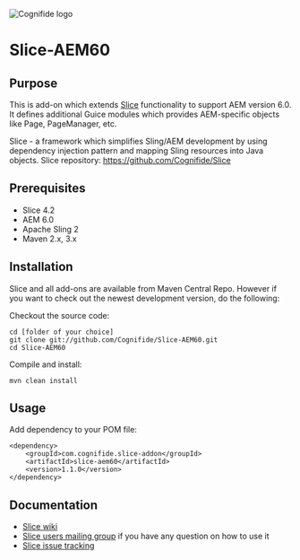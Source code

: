 ![Cognifide logo](http://cognifide.github.io/Carty/assets/media/cognifide_logo.png)

Slice-AEM60
========

## Purpose

This is add-on which extends [Slice](https://github.com/Cognifide/Slice) functionality to support AEM version 6.0. It defines additional Guice modules which provides AEM-specific objects like Page, PageManager, etc.

Slice - a framework which simplifies Sling/AEM development by using dependency injection pattern and mapping Sling resources into Java objects. Slice repository: https://github.com/Cognifide/Slice

## Prerequisites

* Slice 4.2
* AEM 6.0
* Apache Sling 2
* Maven 2.x, 3.x

## Installation

Slice and all add-ons are available from Maven Central Repo. However if you want to check out the newest development version, do the following:

Checkout the source code:

    cd [folder of your choice]
    git clone git://github.com/Cognifide/Slice-AEM60.git
    cd Slice-AEM60

Compile and install:

    mvn clean install

## Usage

Add dependency to your POM file:

   
    <dependency>
        <groupId>com.cognifide.slice-addon</groupId>
        <artifactId>slice-aem60</artifactId>
        <version>1.1.0</version>
    </dependency>
    

## Documentation

* [Slice wiki](https://cognifide.atlassian.net/wiki/display/SLICE)
* [Slice users mailing group](http://slice-users.2340343.n4.nabble.com/) if you have any question on how to use it
* [Slice issue tracking](https://cognifide.atlassian.net/browse/SLICE)
